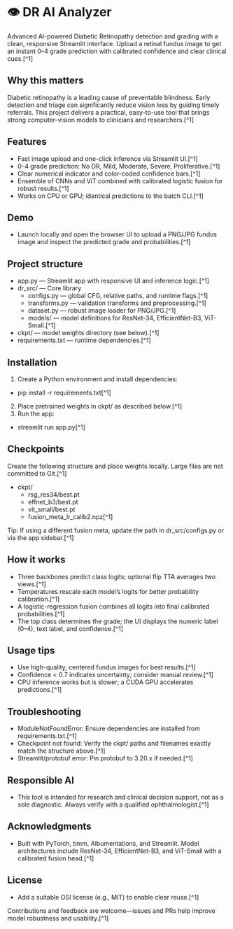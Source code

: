 # 👁️ DR AI Analyzer

Advanced AI-powered Diabetic Retinopathy detection and grading with a clean, responsive Streamlit interface. Upload a retinal fundus image to get an instant 0–4 grade prediction with calibrated confidence and clear clinical cues.[^1]

## Why this matters

Diabetic retinopathy is a leading cause of preventable blindness. Early detection and triage can significantly reduce vision loss by guiding timely referrals. This project delivers a practical, easy-to-use tool that brings strong computer-vision models to clinicians and researchers.[^1]

## Features

- Fast image upload and one-click inference via Streamlit UI.[^1]
- 0–4 grade prediction: No DR, Mild, Moderate, Severe, Proliferative.[^1]
- Clear numerical indicator and color-coded confidence bars.[^1]
- Ensemble of CNNs and ViT combined with calibrated logistic fusion for robust results.[^1]
- Works on CPU or GPU; identical predictions to the batch CLI.[^1]


## Demo

- Launch locally and open the browser UI to upload a PNG/JPG fundus image and inspect the predicted grade and probabilities.[^1]


## Project structure

- app.py — Streamlit app with responsive UI and inference logic.[^1]
- dr_src/ — Core library
    - configs.py — global CFG, relative paths, and runtime flags.[^1]
    - transforms.py — validation transforms and preprocessing.[^1]
    - dataset.py — robust image loader for PNG/JPG.[^1]
    - models/ — model definitions for ResNet-34, EfficientNet-B3, ViT-Small.[^1]
- ckpt/ — model weights directory (see below).[^1]
- requirements.txt — runtime dependencies.[^1]


## Installation

1) Create a Python environment and install dependencies:

- pip install -r requirements.txt[^1]

2) Place pretrained weights in ckpt/ as described below.[^1]
3) Run the app:

- streamlit run app.py[^1]


## Checkpoints

Create the following structure and place weights locally. Large files are not committed to Git.[^1]

- ckpt/
    - rsg_res34/best.pt
    - effnet_b3/best.pt
    - vit_small/best.pt
    - fusion_meta_lr_calib2.npz[^1]

Tip: If using a different fusion meta, update the path in dr_src/configs.py or via the app sidebar.[^1]

## How it works

- Three backbones predict class logits; optional flip TTA averages two views.[^1]
- Temperatures rescale each model’s logits for better probability calibration.[^1]
- A logistic-regression fusion combines all logits into final calibrated probabilities.[^1]
- The top class determines the grade; the UI displays the numeric label (0–4), text label, and confidence.[^1]


## Usage tips

- Use high-quality, centered fundus images for best results.[^1]
- Confidence < 0.7 indicates uncertainty; consider manual review.[^1]
- CPU inference works but is slower; a CUDA GPU accelerates predictions.[^1]


## Troubleshooting

- ModuleNotFoundError: Ensure dependencies are installed from requirements.txt.[^1]
- Checkpoint not found: Verify the ckpt/ paths and filenames exactly match the structure above.[^1]
- Streamlit/protobuf error: Pin protobuf to 3.20.x if needed.[^1]


## Responsible AI

- This tool is intended for research and clinical decision support, not as a sole diagnostic. Always verify with a qualified ophthalmologist.[^1]


## Acknowledgments

- Built with PyTorch, timm, Albumentations, and Streamlit. Model architectures include ResNet-34, EfficientNet-B3, and ViT-Small with a calibrated fusion head.[^1]


## License

- Add a suitable OSI license (e.g., MIT) to enable clear reuse.[^1]

Contributions and feedback are welcome—issues and PRs help improve model robustness and usability.[^1]



